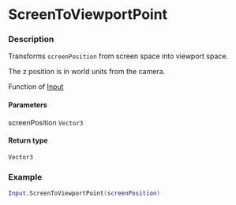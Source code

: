 # ScreenToViewportPoint

### Description

Transforms `screenPosition` from screen space into viewport space.

The z position is in world units from the camera.

Function of [Input](../../)

#### Parameters

screenPosition `Vector3`

#### Return type

`Vector3`

### Example

```lua
Input.ScreenToViewportPoint(screenPosition)
```
